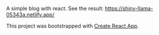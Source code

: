 A simple blog with react. See the result: https://shiny-llama-05343a.netlify.app/

This project was bootstrapped with [Create React App](https://github.com/facebook/create-react-app).

